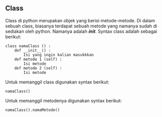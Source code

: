 ## Class

Class di python merupakan objek yang berisi metode-metode. Di dalam sebuah class, biasanya terdapat sebuah metode yang namanya sudah di sediakan oleh python. Namanya adalah **___init___**. Syntax class adalah sebagai berikut:
```
class namaClass () :
    def __init__() :
        Isi yang ingin kalian masukkkan
    def metode 1 (self) :
        Isi metode
    def metode 2 (self) :
        Isi metode
```

Untuk memanggil class digunakan syntax berikut:
```
namaClass()
```

Untuk memanggil metodenya digunakan syntax berikut:
```
namaClass().namaMetode()
```

